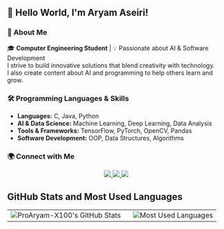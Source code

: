 ## 👋 Hello World, I'm Aryam Aseiri!  

### 🚀 About Me  
🎓 **Computer Engineering Student** | 💡 Passionate about AI & Software Development  
I strive to build innovative solutions that blend creativity with technology.  
I also create content about AI and programming to help others learn and grow.  

### 🛠️ Programming Languages & Skills  
- **Languages:** C, Java, Python  
- **AI & Data Science:** Machine Learning, Deep Learning, Data Analysis  
- **Tools & Frameworks:** TensorFlow, PyTorch, OpenCV, Pandas  
- **Software Development:** OOP, Data Structures, Algorithms  

### 🌍 Connect with Me  
<p align="center">
  <a href="https://x.com/ill_Ar100">
    <img src="https://img.shields.io/badge/X-000000?style=for-the-badge&logo=x&logoColor=white&borderRadius=50" />
  </a>
  <a href="https://github.com/yourusername">
    <img src="https://img.shields.io/badge/GitHub-181717?style=for-the-badge&logo=github&logoColor=white&borderRadius=50" />
  </a>
  <a href="https://www.linkedin.com/in/aryamaseiri">
    <img src="https://img.shields.io/badge/LinkedIn-0077B5?style=for-the-badge&logo=linkedin&logoColor=white&borderRadius=50" />
  </a>
</p>



## GitHub Stats and Most Used Languages

<table>
  <tr>
    <td style="padding-right: 20px;">
      <img src="https://github-readme-stats.vercel.app/api?username=ProAryam-X100&show_icons=true&theme=dark" alt="ProAryam-X100's GitHub Stats" />
    </td>
    <td>
      <img src="https://github-readme-stats.vercel.app/api/top-langs/?username=ProAryam-X100&theme=dark" alt="Most Used Languages" />
    </td>
  </tr>
</table>



